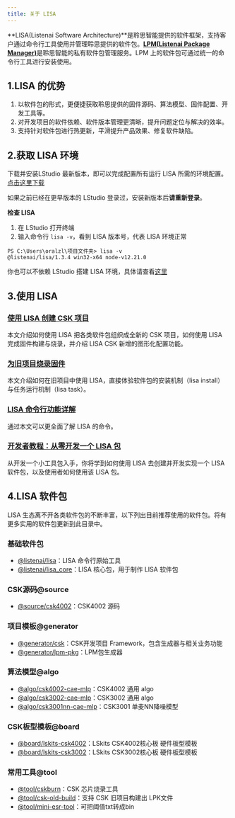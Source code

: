 ```yaml
---
title: 关于 LISA
---
```


**LISA(Listenai Software Architecture)**是聆思智能提供的软件框架，支持客户通过命令行工具使用并管理聆思提供的软件包。[**LPM(Listenai Package Manager)**](https://lpm.listenai.com/)是聆思智能的私有软件包管理服务。LPM 上的软件包可通过统一的命令行工具进行安装使用。

## 1.LISA 的优势

1. 以软件包的形式，更便捷获取聆思提供的固件源码、算法模型、固件配置、开发工具等。
2. 对开发项目的软件依赖、软件版本管理更清晰，提升问题定位与解决的效率。
3. 支持针对软件包进行热更新，平滑提升产品效果、修复软件缺陷。

## 2.获取 LISA 环境

下载并安装LStudio 最新版本，即可以完成配置所有运行 LISA 所需的环境配置。[点击这里下载](https://castor.iflyos.cn/castor/v3/lstudio/download)

如果之前已经在更早版本的 LStudio 登录过，安装新版本后**请重新登录**。

**检查 LISA**
1. 在 LStudio 打开终端
2. 输入命令行 `lisa -v`，看到 LISA 版本号，代表 LISA 环境正常

```shell
PS C:\Users\oralzl\项目文件夹> lisa -v
@listenai/lisa/1.3.4 win32-x64 node-v12.21.0
```

你也可以不依赖 LStudio 搭建 LISA 环境，具体请查看[这里](http://open.listenai.com/lisa_tutorial#%E6%96%B9%E5%BC%8F%E4%BA%8C%EF%BC%9A%E6%90%AD%E5%BB%BA%E6%9C%AC%E5%9C%B0%E5%BC%80%E5%8F%91%E7%8E%AF%E5%A2%83)


## 3.使用 LISA

###  [使用 LISA 创建 CSK 项目](/tools/LISA_LPM/lisa_create)
本文介绍如何使用 LISA 把各类软件包组织成全新的 CSK 项目，如何使用 LISA 完成固件构建与烧录，并介绍 LISA CSK 新增的图形化配置功能。

###  [为旧项目烧录固件](/tools/LISA_LPM/old_build)
本文介绍如何在旧项目中使用 LISA，直接体验软件包的安装机制（lisa install）与任务运行机制（lisa task）。

###  [LISA 命令行功能详解](https://lpm.listenai.com/package/@listenai/lisa)
通过本文可以更全面了解 LISA 的命令。

###  [开发者教程：从零开发一个 LISA 包](/tools/LISA_LPM/tutorial)
从开发一个小工具包入手，你将学到如何使用 LISA 去创建并开发实现一个 LISA 软件包，以及使用者如何使用该 LISA 包。



## 4.LISA 软件包

LISA 生态离不开各类软件包的不断丰富，以下列出目前推荐使用的软件包。将有更多实用的软件包更新到此目录中。

### 基础软件包

- [@listenai/lisa](https://lpm.listenai.com/package/@listenai/lisa)：LISA 命令行原始工具
- [@listenai/lisa_core](https://lpm.listenai.com/package/@listenai/lisa_core)：LISA 核心包，用于制作 LISA 软件包


### CSK源码@source

- [@source/csk4002](https://lpm.listenai.com/package/@source/csk4002)：CSK4002 源码
<!-- - [@source/csk4002nc](https://lpm.listenai.com/package/@source/csk4002nc)：CSK4002NC 源码 -->
<!-- - [@source/csk3002](https://lpm.listenai.com/package/@source/csk3002)：CSK3002 源码 -->
<!-- - [@source/csk3001nn](https://lpm.listenai.com/package/@source/csk3001nn)：CSK3001NN源码 -->


### 项目模板@generator

- [@generator/csk](https://lpm.listenai.com/package/@generator/csk)：CSK开发项目 Framework，包含生成器与相关业务功能
- [@generator/lpm-pkg](https://lpm.listenai.com/package/@generator/lpm-pkg)：LPM包生成器


### 算法模型@algo

- [@algo/csk4002-cae-mlp](https://lpm.listenai.com/package/@algo/csk4002-cae-mlp)：CSK4002 通用 algo
- [@algo/csk3002-cae-mlp](https://lpm.listenai.com/package/@algo/csk3002-cae-mlp)：CSK3002 通用 algo
- [@algo/csk3001nn-cae-mlp](https://lpm.listenai.com/package/@algo/csk3001nn-cae-mlp)：CSK3001 单麦NN降噪模型


### CSK板型模板@board

- [@board/lskits-csk4002](https://lpm.listenai.com/package/@board/lskits-csk4002)：LSkits CSK4002核心板 硬件板型模板
- [@board/lskits-csk3002](https://lpm.listenai.com/package/@board/lskits-csk3002)：LSkits CSK3002核心板 硬件板型模板



### 常用工具@tool

- [@tool/cskburn](https://lpm.listenai.com/package/@tool/cskburn)：CSK 芯片烧录工具
- [@tool/csk-old-build](https://lpm.listenai.com/package/@tool/csk-old-build)：支持 CSK 旧项目构建出 LPK文件
- [@tool/mini-esr-tool](https://lpm.listenai.com/package/@tool/mini-esr-tool)：可把阈值txt转成bin






